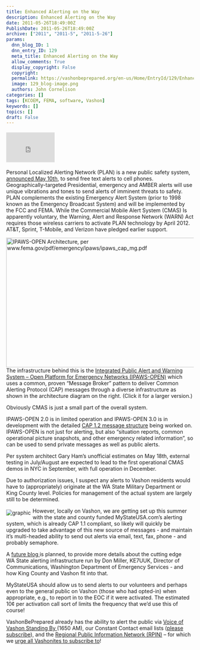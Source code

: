 ```yaml
---
title: Enhanced Alerting on the Way
description: Enhanced Alerting on the Way
date: 2011-05-26T18:49:00Z
PublishDate: 2011-05-26T18:49:00Z
archive: ["2011", "2011-5", "2011-5-26"]
params:
  dnn_blog_ID: 1
  dnn_entry_ID: 129
  meta_title: Enhanced Alerting on the Way
  allow_comments: True
  display_copyright: False
  copyright:
  permalink: https://vashonbeprepared.org/en-us/Home/EntryId/129/Enhanced-Alerting-on-the-Way
  image: 129_blog-image.png
  authors: John Cornelison
categories: []
tags: [KCOEM, FEMA, software, Vashon]
keywords: []
topics: []
draft: False
---
```


<div class="wlWriterHeaderFooter" style="padding-bottom: 4px; margin: 0px; padding-left: 0px; padding-right: 0px; float: none; padding-top: 4px;"><iframe src="http://www.facebook.com/widgets/like.php?href=http://vashoneoc.org/Blogs/VashonPreparedness/tabid/164/EntryId/129/Enhanced-Alerting-on-it-Way.aspx" frameborder="0" scrolling="no" style="width: 130px; height: 80px;border: medium none;"></iframe></div>
<p>Personal Localized Alerting Network (PLAN) is a new public safety system, <a href="http://www.fema.gov/news/newsrelease.fema?id=54882" target="_blank">announced May 10th</a>, to send free text alerts to cell phones. Geographically-targeted Presidential, emergency and AMBER alerts will use unique vibrations and tones to send alerts of imminent threats to safety. PLAN complements the existing Emergency Alert System (prior to 1998 known as the Emergency Broadcast System) and will be implemented by the FCC and FEMA. While the Commercial Mobile Alert System (CMAS) Is apparently voluntary, the Warning, Alert and Response Network (WARN) Act requires those wireless carriers to activate PLAN technology by April 2012.&nbsp; AT&amp;T, Sprint, T-Mobile, and Verizon have pledged earlier support.</p>
<p><a href="./images/129/Windows-Live-Writer-Integrated-Public-Alert-and-Warning-Syst_90FB-IPAWS_Architecture_2.gif"><img width="529" height="347" title="IPAWS-OPEN Architecture, per www.fema.gov/pdf/emergency/ipaws/ipaws_cap_mg.pdf" style="background-image: none;   padding-left: 0px; padding-right: 0px; display: inline; float: right;   padding-top: 0px;border: 0px solid;" alt="IPAWS-OPEN Architecture, per www.fema.gov/pdf/emergency/ipaws/ipaws_cap_mg.pdf" src="./images/129/Windows-Live-Writer-Integrated-Public-Alert-and-Warning-Syst_90FB-IPAWS_Architecture_thumb.gif" /></a>The infrastructure behind this is the <a href="http://www.fema.gov/emergency/ipaws" target="_blank">Integrated Public Alert and Warning System &ndash; Open Platform for Emergency Networks (IPAWS-OPEN)</a> which uses a common, proven &ldquo;Message Broker&rdquo; pattern to deliver Common Alerting Protocol (CAP) messages through a diverse infrastructure as shown in the architecture diagram on the right. (Click it for a larger version.)</p>
<p>Obviously CMAS is just a small part of the overall system.</p>
<p>IPAWS-OPEN 2.0 is in limited operation and IPAWS-OPEN 3.0 is in development with the detailed <a href="http://www.fema.gov/pdf/emergency/ipaws/ipaws_cap_mg.pdf" target="_blank">CAP 1.2 message structure</a> being worked on. IPAWS-OPEN is not just for alerting, but also &ldquo;situation reports, common operational picture snapshots, and other emergency related information&rdquo;, so can be used to send private messages as well as public alerts.</p>
<p>Per system architect Gary Ham&rsquo;s unofficial estimates on May 18th, external testing in July/August are expected to lead to the first operational CMAS demos in NYC in September, with full operation in December.</p>
<p>Due to authorization issues, I suspect any alerts to Vashon residents would have to (appropriately) originate at the WA State Military Department or King County level. Policies for management of the actual system are largely still to be determined.</p>
<p><a href="http://mystateusa.com/" target="_blank"><img style="margin: 5px 5px 5px 0px; display: inline; float: left;border: 0px solid;" alt="graphic" src="http://mystateusa.net/images/msuLogo.jpg" /></a>However, locally on Vashon, we are getting set up this summer with the state and county funded MyStateUSA.com&rsquo;s alerting system, which is already CAP 1.1 compliant, so likely will quickly be upgraded to take advantage of this new source of messages - and maintain it&rsquo;s multi-headed ability to send out alerts via email, text, fax, phone - and probably semaphore.</p>
<p>A <a href="http://vashoneoc.org/Blogs/VashonPreparedness/tabid/164/EntryId/191/New-Emergency-Alert-System-to-be-used-for-1st-Ever-Nationwide-Test-on-November-9-11-AM-PST.aspx">future blog </a>is planned, to provide&nbsp;more details about the cutting edge WA&nbsp;State alerting&nbsp;infrastructure run by Don Miller, KE7UUK, Director of Communications, Washington Department of Emergency Services - and how King County and Vashon fit into that.</p>
<p>MyStateUSA should allow us to send alerts to our volunteers and perhaps even to the general public on Vashon (those who had opted-in) when appropriate, e.g., to report in to the EOC if it were activated. The estimated 10&cent; per activation call sort of limits the frequency that we&rsquo;d use this of course!</p>
<p>VashonBePrepared already has the ability to alert the public via <a href="http://www.voiceofvashon.org/index.php?option=com_content&amp;task=view&amp;id=52&amp;Itemid=20">Voice of Vashon Standing By </a>(1650 AM), our Constant Contact email lists (<a href="http://visitor.constantcontact.com/email.jsp?m=1102033636586">please subscribe</a>), and the <a href="http://www.rpin.org/rpinweb/" target="_blank">Regional Public Information Network (RPIN)</a> &ndash; for which we <a href="http://www.rpin.org/rpinweb/subscriber/register.aspx" target="_blank">urge all Vashonites to subscribe to</a>!</p>

